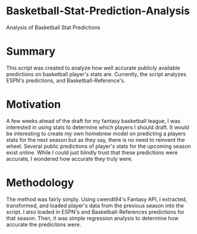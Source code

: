 # Basketball-Stat-Prediction-Analysis
Analysis of Basketball Stat Predictions

# Summary

This script was created to analyze how well accurate publicly available predictions on basketball player's stats are. Currently, the script analyzes ESPN's predictions, and Basketball-Reference's. 

# Motivation
A few weeks ahead of the draft for my fantasy basketball league, I was interested in using stats to determine which players I should draft. It would be interesting to create my own homebrew model on predicting a players stats for the next season but as they say, there is no need to reinvent the wheel. Several public predictions of player's stats for the upcoming season exist online. While I could just blindly trust that these predictions were accurate, I wondered how accurate they truly were.

# Methodology

The method was fairly simply. Using cwendt94's Fantasy API, I extracted, transformed, and loaded player's data from the previous season into the script. I also loaded in ESPN's and Basketball-References predictions for that season. Then, it was simple regression analysis to determine how accurate the predicitons were.
